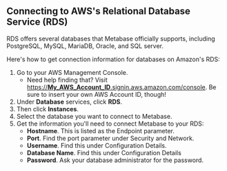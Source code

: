## Connecting to AWS's Relational Database Service (RDS)

RDS offers several databases that Metabase officially supports, including PostgreSQL, MySQL, MariaDB, Oracle, and SQL server.

Here's how to get connection information for databases on Amazon's RDS:

1. Go to your AWS Management Console.
   - Need help finding that? Visit [https://**My_AWS_Account_ID**.signin.aws.amazon.com/console](https://**My_AWS_Account_ID**.signin.aws.amazon.com/console). Be sure to insert your own AWS Account ID, though!
2. Under **Database** services, click **RDS**.
3. Then click **Instances**.
4. Select the database you want to connect to Metabase.
5. Get the information you'll need to connect Metabase to your RDS:
   - **Hostname**. This is listed as the Endpoint parameter.
   - **Port**. Find the port parameter under Security and Network.
   - **Username**. Find this under Configuration Details.
   - **Database Name**. Find this under Configuration Details
   - **Password**. Ask your database administrator for the password.

